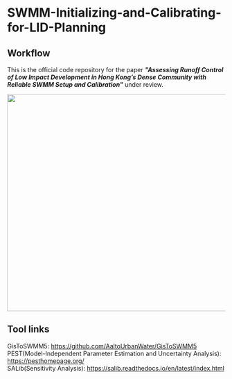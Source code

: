 # SWMM-Initializing-and-Calibrating-for-LID-Planning
## Workflow  

This is the official code repository for the paper ***"Assessing Runoff Control of Low Impact Development in Hong Kong’s Dense Community with Reliable SWMM Setup and Calibration"*** under review. 

<img src="https://user-images.githubusercontent.com/88581752/221405256-1acde5dc-7a7d-481e-a53a-f32c2ecb2c65.png" width="600" height="500">

## Tool links
GisToSWMM5: https://github.com/AaltoUrbanWater/GisToSWMM5  
PEST(Model-Independent Parameter Estimation and Uncertainty Analysis): https://pesthomepage.org/  
SALib(Sensitivity Analysis): https://salib.readthedocs.io/en/latest/index.html
